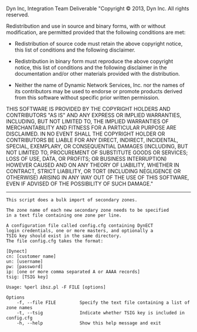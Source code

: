 Dyn Inc, Integration Team Deliverable
"Copyright © 2013, Dyn Inc.
All rights reserved.
 
Redistribution and use in source and binary forms, with or without
modification, are permitted provided that the following conditions are
met:
 
* Redistribution of source code must retain the above copyright notice,
  this list of conditions and the following disclaimer.
 
* Redistribution in binary form must reproduce the above copyright
  notice, this list of conditions and the following disclaimer in the
  documentation and/or other materials provided with the distribution.
 
* Neither the name of Dynamic Network Services, Inc. nor the names of
  its contributors may be used to endorse or promote products derived
  from this software without specific prior written permission.
 
THIS SOFTWARE IS PROVIDED BY THE COPYRIGHT HOLDERS AND CONTRIBUTORS
"AS IS" AND ANY EXPRESS OR IMPLIED WARRANTIES, INCLUDING, BUT NOT LIMITED
TO, THE IMPLIED WARRANTIES OF MERCHANTABILITY AND FITNESS FOR A PARTICULAR
PURPOSE ARE DISCLAIMED. IN NO EVENT SHALL THE COPYRIGHT HOLDER OR
CONTRIBUTORS BE LIABLE FOR ANY DIRECT, INDIRECT, INCIDENTAL, SPECIAL,
EXEMPLARY, OR CONSEQUENTIAL DAMAGES (INCLUDING, BUT NOT LIMITED TO,
PROCUREMENT OF SUBSTITUTE GOODS OR SERVICES; LOSS OF USE, DATA, OR PROFITS;
OR BUSINESS INTERRUPTION) HOWEVER CAUSED AND ON ANY THEORY OF LIABILITY,
WHETHER IN CONTRACT, STRICT LIABILITY, OR TORT (INCLUDING NEGLIGENCE OR
OTHERWISE) ARISING IN ANY WAY OUT OF THE USE OF THIS SOFTWARE, EVEN IF
ADVISED OF THE POSSIBILITY OF SUCH DAMAGE."

___________________________________________________________________________________


    This script does a bulk import of secondary zones.
    
    The zone name of each new secondary zone needs to be specified
    in a text file containing one zone per line.

    A configuration file called config.cfg containing DynECT
    login credentials, one or more masters, and optionally a
    TSIG key should exist in the same directory.
    The file config.cfg takes the format:

    [Dynect]
    cn: [customer name]
    un: [username]
    pw: [password]
    ip: [one or more comma separated A or AAAA records]
    tsig: [TSIG key]

    Usage: %perl ibsz.pl -F FILE [options]

    Options
        -f, --file FILE         Specify the text file containing a list of zone names
        -t, --tsig              Indicate whether TSIG key is included in config.cfg
        -h, --help              Show this help message and exit

